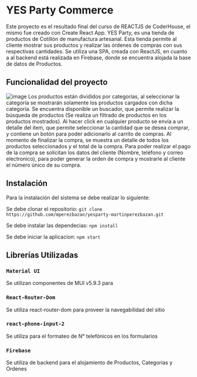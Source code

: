 # YES Party Commerce

Este proyecto es el resultado final del curso de REACTJS de CoderHouse, el mismo fue creado con Create React App.
YES Party, es una tienda de productos de Cotillón de manufactura artesanal.
Esta tienda permite al cliente mostrar sus productos y realizar las órdenes de compras con sus respectivas cantidades.
Se utiliza una SPA, creada con ReactJS, en cuanto a al backend está realizada en Firebase, donde se encuentra alojada la base de datos de Productos.

## Funcionalidad del proyecto
![image](https://github.com/mperezbazan/yesparty-martinperezbazan/blob/master/YESParty-mperezbazan.gif)
Los productos están divididos por categorías, al seleccionar la categoría se mostrarán solamente los productos cargados con dicha categoría.
Se encuentra disponible un buscador, que permite realizar la búsqueda de productos (Se realiza un filtrado de productos en los productos mostrados).
Al hacer click en cualquier producto se envía a un detalle del item, que permite seleccionar la cantidad que se desea comprar, y contiene un botón para poder adicionarlo al carrito de compras.
Al momento de finalizar la compra, se muestra un detalle de todos los productos seleccionados y el total de la compra.
Para poder realizar el pago de la compra se solicitan los datos del cliente (Nombre, teléfono y correo electronico), para poder generar la orden de compra y mostrarle al cliente el número único de su compra.

## Instalación
Para la instalación del sistema se debe realizar lo siguiente:

Se debe clonar el repositorio:
`git clone https://github.com/mperezbazan/yesparty-martinperezbazan.git`

Se debe instalar las dependecias:
`npm install`

Se debe iniciar la aplicacion:
`npm start`



## Librerías Utilizadas

### `Material UI`

Se utilizan componentes de MUI v5.9.3 para 

### `React-Router-Dom`

Se utiliza react-router-dom para proveer la navegabilidad del sitio

### `react-phone-input-2`

Se utiliza para el formateo de N° telefónicos en los formularios

### `Firebase`

Se utiliza de backend para el alojamiento de Productos, Categorias y Ordenes

